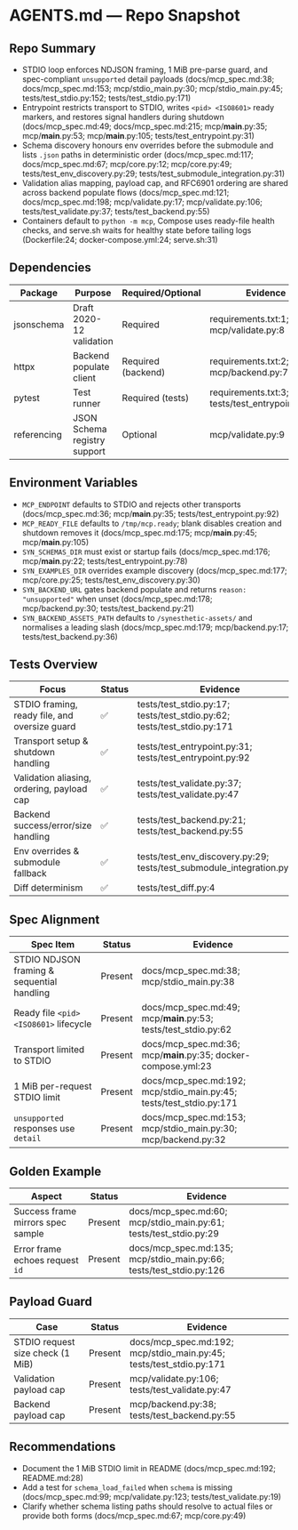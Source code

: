 # AGENTS.md — Repo Snapshot

## Repo Summary
- STDIO loop enforces NDJSON framing, 1 MiB pre-parse guard, and spec-compliant `unsupported` detail payloads (docs/mcp_spec.md:38; docs/mcp_spec.md:153; mcp/stdio_main.py:30; mcp/stdio_main.py:45; tests/test_stdio.py:152; tests/test_stdio.py:171)
- Entrypoint restricts transport to STDIO, writes `<pid> <ISO8601>` ready markers, and restores signal handlers during shutdown (docs/mcp_spec.md:49; docs/mcp_spec.md:215; mcp/__main__.py:35; mcp/__main__.py:53; mcp/__main__.py:105; tests/test_entrypoint.py:31)
- Schema discovery honours env overrides before the submodule and lists `.json` paths in deterministic order (docs/mcp_spec.md:117; docs/mcp_spec.md:67; mcp/core.py:12; mcp/core.py:49; tests/test_env_discovery.py:29; tests/test_submodule_integration.py:31)
- Validation alias mapping, payload cap, and RFC6901 ordering are shared across backend populate flows (docs/mcp_spec.md:121; docs/mcp_spec.md:198; mcp/validate.py:17; mcp/validate.py:106; tests/test_validate.py:37; tests/test_backend.py:55)
- Containers default to `python -m mcp`, Compose uses ready-file health checks, and serve.sh waits for healthy state before tailing logs (Dockerfile:24; docker-compose.yml:24; serve.sh:31)

## Dependencies
| Package | Purpose | Required/Optional | Evidence |
| - | - | - | - |
| jsonschema | Draft 2020-12 validation | Required | requirements.txt:1; mcp/validate.py:8 |
| httpx | Backend populate client | Required (backend) | requirements.txt:2; mcp/backend.py:7 |
| pytest | Test runner | Required (tests) | requirements.txt:3; tests/test_entrypoint.py:31 |
| referencing | JSON Schema registry support | Optional | mcp/validate.py:9 |

## Environment Variables
- `MCP_ENDPOINT` defaults to STDIO and rejects other transports (docs/mcp_spec.md:36; mcp/__main__.py:35; tests/test_entrypoint.py:92)
- `MCP_READY_FILE` defaults to `/tmp/mcp.ready`; blank disables creation and shutdown removes it (docs/mcp_spec.md:175; mcp/__main__.py:45; mcp/__main__.py:105)
- `SYN_SCHEMAS_DIR` must exist or startup fails (docs/mcp_spec.md:176; mcp/__main__.py:22; tests/test_entrypoint.py:78)
- `SYN_EXAMPLES_DIR` overrides example discovery (docs/mcp_spec.md:177; mcp/core.py:25; tests/test_env_discovery.py:30)
- `SYN_BACKEND_URL` gates backend populate and returns `reason: "unsupported"` when unset (docs/mcp_spec.md:178; mcp/backend.py:30; tests/test_backend.py:21)
- `SYN_BACKEND_ASSETS_PATH` defaults to `/synesthetic-assets/` and normalises a leading slash (docs/mcp_spec.md:179; mcp/backend.py:17; tests/test_backend.py:36)

## Tests Overview
| Focus | Status | Evidence |
| - | - | - |
| STDIO framing, ready file, and oversize guard | ✅ | tests/test_stdio.py:17; tests/test_stdio.py:62; tests/test_stdio.py:171 |
| Transport setup & shutdown handling | ✅ | tests/test_entrypoint.py:31; tests/test_entrypoint.py:92 |
| Validation aliasing, ordering, payload cap | ✅ | tests/test_validate.py:37; tests/test_validate.py:47 |
| Backend success/error/size handling | ✅ | tests/test_backend.py:21; tests/test_backend.py:55 |
| Env overrides & submodule fallback | ✅ | tests/test_env_discovery.py:29; tests/test_submodule_integration.py:31 |
| Diff determinism | ✅ | tests/test_diff.py:4 |

## Spec Alignment
| Spec Item | Status | Evidence |
| - | - | - |
| STDIO NDJSON framing & sequential handling | Present | docs/mcp_spec.md:38; mcp/stdio_main.py:38 |
| Ready file `<pid> <ISO8601>` lifecycle | Present | docs/mcp_spec.md:49; mcp/__main__.py:53; tests/test_stdio.py:62 |
| Transport limited to STDIO | Present | docs/mcp_spec.md:36; mcp/__main__.py:35; docker-compose.yml:23 |
| 1 MiB per-request STDIO limit | Present | docs/mcp_spec.md:192; mcp/stdio_main.py:45; tests/test_stdio.py:171 |
| `unsupported` responses use `detail` | Present | docs/mcp_spec.md:153; mcp/stdio_main.py:30; mcp/backend.py:32 |

## Golden Example
| Aspect | Status | Evidence |
| - | - | - |
| Success frame mirrors spec sample | Present | docs/mcp_spec.md:60; mcp/stdio_main.py:61; tests/test_stdio.py:29 |
| Error frame echoes request `id` | Present | docs/mcp_spec.md:135; mcp/stdio_main.py:66; tests/test_stdio.py:126 |

## Payload Guard
| Case | Status | Evidence |
| - | - | - |
| STDIO request size check (1 MiB) | Present | docs/mcp_spec.md:192; mcp/stdio_main.py:45; tests/test_stdio.py:171 |
| Validation payload cap | Present | mcp/validate.py:106; tests/test_validate.py:47 |
| Backend payload cap | Present | mcp/backend.py:38; tests/test_backend.py:55 |

## Recommendations
- Document the 1 MiB STDIO limit in README (docs/mcp_spec.md:192; README.md:28)
- Add a test for `schema_load_failed` when `schema` is missing (docs/mcp_spec.md:99; mcp/validate.py:123; tests/test_validate.py:19)
- Clarify whether schema listing paths should resolve to actual files or provide both forms (docs/mcp_spec.md:67; mcp/core.py:49)

